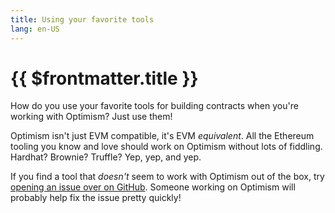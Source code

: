 ```yaml
---
title: Using your favorite tools
lang: en-US
---
```


# {{ $frontmatter.title }}

How do you use your favorite tools for building contracts when you're working with Optimism?
Just use them!

Optimism isn't just EVM compatible, it's EVM *equivalent*.
All the Ethereum tooling you know and love should work on Optimism without lots of fiddling.
Hardhat? Brownie? Truffle?
Yep, yep, and yep.


If you find a tool that *doesn't* seem to work with Optimism out of the box, try [opening an issue over on GitHub](https://github.com/ethereum-optimism/optimism/issues).
Someone working on Optimism will probably help fix the issue pretty quickly!

<!--
TODO: This page is a bit short... is there a better way to relay this information?
Maybe we could link to the tutorials here?
-->